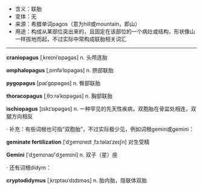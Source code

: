 - <span class="definition">含义：联胎</span>
- <span class="definition">变体：无</span>
- <span class="definition">来源：希腊单词pagos（意为hill或mountain，即山）</span>
- <span class="definition">用途：构成从某部位突出来的，且固定在该部位的一个病灶或结构，形状像山一样拔地而起，不过实际中常构成联胎相关词汇</span>


---


<span class="vocabulary">**craniopagus**</span> [ˌkreɪniˈɒpəɡəs] n. 头颅连胎

<span class="vocabulary">**omphalopagus**</span> [ˌɒmfəˈlɒpəgəs] n. 脐部联胎

<span class="vocabulary">**pygopagus**</span> [paɪˈgɒpəgəs] n. 臀部联胎

<span class="vocabulary">**thoracopagus**</span> [ˌθɔːrəˈkɒpəgəs] n. 胸部联胎

<span class="vocabulary">**ischiopagus**</span> [ɪskɪˈɒpəgəs] n. 一种罕见的先天性疾病，双胞胎在骨盆处相连，双腿方向相反


· 补充：有些词根也可指“双胞胎”，不过实际极少见，例如词根gemin或gemini：

<span class="vocabulary">**geminate fertilization**</span> [ˈdʒemɪneɪt ˌfɜːtəlaɪˈzeɪʃn] 对生受精

<span class="vocabulary">**Gemini**</span> [ˈdʒemɪnaɪ/ˈdʒemɪni] n. 双子（星）座


· 还有词根didym：

<span class="vocabulary">**cryptodidymus**</span> [ˌkrɪptəʊˈdɪdɪməs] n. 胎内胎，隐联体双胎

